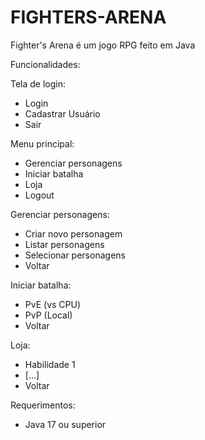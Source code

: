 # FIGHTERS-ARENA
Fighter's Arena é um jogo RPG feito em Java

Funcionalidades:

  Tela de login:
  - Login
  - Cadastrar Usuário
  - Sair

  Menu principal:
  - Gerenciar personagens
  - Iniciar batalha
  - Loja
  - Logout

  Gerenciar personagens:
  - Criar novo personagem
  - Listar personagens
  - Selecionar personagens
  - Voltar

  Iniciar batalha:
  - PvE (vs CPU)
  - PvP (Local)
  - Voltar

  Loja:
  - Habilidade 1
  - [...]
  - Voltar

  Requerimentos:
  - Java 17 ou superior
